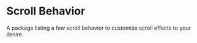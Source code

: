 # Scroll Behavior

A package listing a few scroll behavior to customize scroll effects to your desire.
